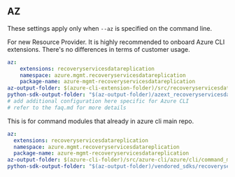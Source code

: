 ## AZ

These settings apply only when `--az` is specified on the command line.

For new Resource Provider. It is highly recommended to onboard Azure CLI extensions. There's no differences in terms of customer usage. 

``` yaml $(az) && $(target-mode) != 'core'
az:
    extensions: recoveryservicesdatareplication
    namespace: azure.mgmt.recoveryservicesdatareplication
    package-name: azure-mgmt-recoveryservicesdatareplication
az-output-folder: $(azure-cli-extension-folder)/src/recoveryservicesdatareplication
python-sdk-output-folder: "$(az-output-folder)/azext_recoveryservicesdatareplication/vendored_sdks/recoveryservicesdatareplication"
# add additional configuration here specific for Azure CLI
# refer to the faq.md for more details
```



This is for command modules that already in azure cli main repo. 
``` yaml $(az) && $(target-mode) == 'core'
az:
  extensions: recoveryservicesdatareplication
  namespace: azure.mgmt.recoveryservicesdatareplication
  package-name: azure-mgmt-recoveryservicesdatareplication
az-output-folder: $(azure-cli-folder)/src/azure-cli/azure/cli/command_modules/recoveryservicesdatareplication
python-sdk-output-folder: "$(az-output-folder)/vendored_sdks/recoveryservicesdatareplication"
``` 